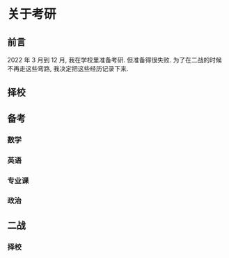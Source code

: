 # 关于考研

## 前言

2022 年 3 月到 12 月, 我在学校里准备考研. 但准备得很失败. 为了在二战的时候不再走这些弯路, 我决定把这些经历记录下来.

## 择校

## 备考

### 数学

### 英语

### 专业课

### 政治

## 二战

### 择校

